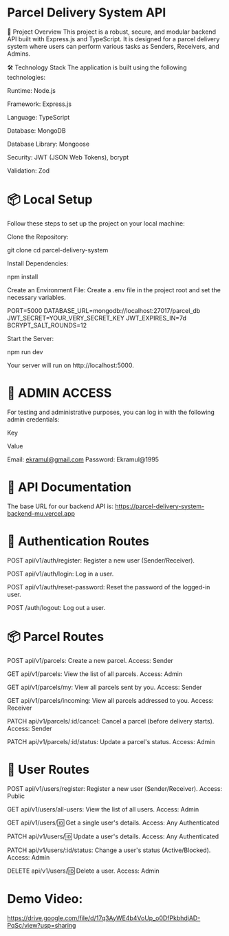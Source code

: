 # Parcel Delivery System API
🌟 Project Overview
This project is a robust, secure, and modular backend API built with Express.js and TypeScript. It is designed for a parcel delivery system where users can perform various tasks as Senders, Receivers, and Admins.

🛠️ Technology Stack
The application is built using the following technologies:

Runtime: Node.js

Framework: Express.js

Language: TypeScript

Database: MongoDB

Database Library: Mongoose

Security: JWT (JSON Web Tokens), bcrypt

Validation: Zod

# 📦 Local Setup
Follow these steps to set up the project on your local machine:

Clone the Repository:

git clone <your-repo-link>
cd parcel-delivery-system

Install Dependencies:

npm install

Create an Environment File:
Create a .env file in the project root and set the necessary variables.

PORT=5000
DATABASE_URL=mongodb://localhost:27017/parcel_db
JWT_SECRET=YOUR_VERY_SECRET_KEY
JWT_EXPIRES_IN=7d
BCRYPT_SALT_ROUNDS=12

Start the Server:

npm run dev

Your server will run on http://localhost:5000.

# 🔑 ADMIN ACCESS
For testing and administrative purposes, you can log in with the following admin credentials:

Key

Value

Email: ekramul@gmail.com 
Password: Ekramul@1995

# 🚀 API Documentation
The base URL for our backend API is:
https://parcel-delivery-system-backend-mu.vercel.app

# 🔐 Authentication Routes
POST api/v1/auth/register: Register a new user (Sender/Receiver).

POST api/v1/auth/login: Log in a user.

POST api/v1/auth/reset-password: Reset the password of the logged-in user.

POST /auth/logout: Log out a user.

# 📦 Parcel Routes
POST api/v1/parcels: Create a new parcel. Access: Sender

GET api/v1/parcels: View the list of all parcels. Access: Admin

GET api/v1/parcels/my: View all parcels sent by you. Access: Sender

GET api/v1/parcels/incoming: View all parcels addressed to you. Access: Receiver

PATCH api/v1/parcels/:id/cancel: Cancel a parcel (before delivery starts). Access: Sender

PATCH api/v1/parcels/:id/status: Update a parcel's status. Access: Admin

 # 🧑 User Routes
POST api/v1/users/register: Register a new user (Sender/Receiver). Access: Public

GET api/v1/users/all-users: View the list of all users. Access: Admin

GET api/v1/users/:id: Get a single user's details. Access: Any Authenticated

PATCH api/v1/users/:id: Update a user's details. Access: Any Authenticated

PATCH api/v1/users/:id/status: Change a user's status (Active/Blocked). Access: Admin

DELETE api/v1/users/:id: Delete a user. Access: Admin

# Demo Video:
https://drive.google.com/file/d/17q3AyWE4b4VoUp_o0DfPkbhdjAD-PqSc/view?usp=sharing
